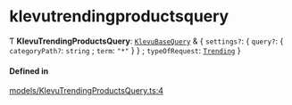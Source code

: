 # klevutrendingproductsquery
      
Ƭ **KlevuTrendingProductsQuery**: [`KlevuBaseQuery`](klevubasequery.md) & { `settings?`: { `query?`: { `categoryPath?`: `string` ; `term`: ``"*"``  }  } ; `typeOfRequest`: [`Trending`](enums/KlevuTypeOfRequest.md#trending)  }

#### Defined in

[models/KlevuTrendingProductsQuery.ts:4](https://github.com/klevultd/frontend-sdk/blob/db7f697/packages/klevu-core/src/models/KlevuTrendingProductsQuery.ts#L4)

